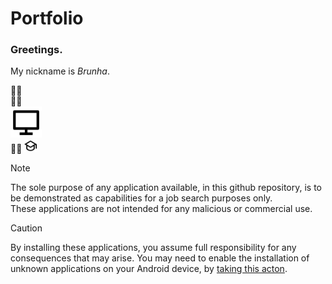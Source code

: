 # Portfolio

### Greetings. <br/>

My nickname is *Brunha*. <br/>

<!-- -->
:technologist: </br>
:man_technologist: </br>
<img src="/icons/computer-line.svg" height="50" width="50" /> </br>
:man_student:
<img src="/icons/graduation-cap-line.svg" height="20" width="20" />

>[!NOTE] 
>The sole purpose of any application available, in this github repository, is to be demonstrated as capabilities for a job search purposes only. <br/> 
>These applications are not intended for any malicious or commercial use. </br>

>[!CAUTION]
>By installing these applications, you assume full responsibility for any consequences that may arise. You may need to enable the installation of unknown applications on your Android device, by [taking this acton](https://developer.android.com/studio/publish#publishing-unknown). 
<picture>
  <source media="(prefers-color-scheme: light)" srcset="https://developer.android.com/static/images/publishing/publishing_unknown_apps_sm.png">
  </picture>